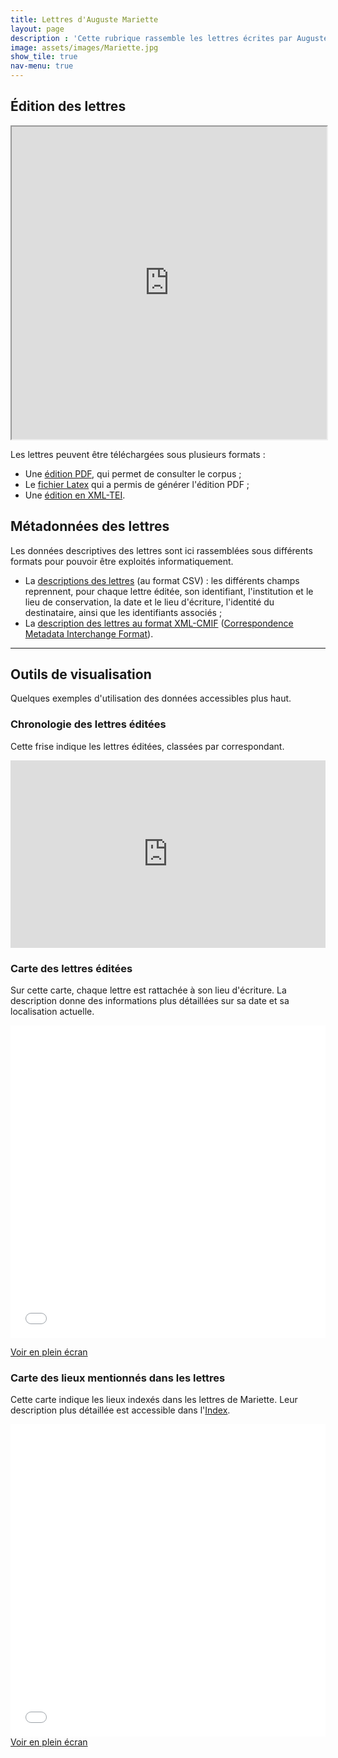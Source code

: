 ```yaml
---
title: Lettres d'Auguste Mariette
layout: page
description : 'Cette rubrique rassemble les lettres écrites par Auguste Mariette, téléchargeables aux formats PDF et XML. Elle donne également accès aux métadonnées de ces documents et à des outils de visualisation autour de ce corpus (réduites à deux cartes).'
image: assets/images/Mariette.jpg
show_tile: true
nav-menu: true
---
```

<div id="main" class="alt">
<section>
<h2>Édition des lettres</h2>

<iframe src="https://ThLebee.github.io/CoEg_test/PDF/CoEg_Mariette.pdf" width="100%" height="500px"></iframe>

<p>Les lettres peuvent être téléchargées sous plusieurs formats :
<ul><li>Une <a href="https://github.com/ThLebee/CoEg_test/raw/master/PDF/CoEg_Mariette.pdf">édition PDF</a>, qui permet de consulter le corpus ;</li><li>Le <a href="https://github.com/ThLebee/CoEg_test/raw/master/TEX/CoEg_Mariette.tex">fichier Latex</a> qui a permis de générer l'édition PDF ;</li>
<li>Une <a href="https://github.com/ThLebee/CoEg_test/raw/master/XML/CoEg_Mariette.xml">édition en XML-TEI</a>.</li></ul></p>
</section>

<section>
<h2>Métadonnées des lettres</h2>

<p>Les données descriptives des lettres sont ici rassemblées sous différents formats pour pouvoir être exploités informatiquement.
<ul><li>La <a href="https://github.com/ThLebee/CoEg_test/raw/master/data/CoEg_Mariette_data_letters.tsv">descriptions des lettres</a> (au format CSV) : les différents champs reprennent, pour chaque lettre éditée, son identifiant, l'institution et le lieu de conservation, la date et le lieu d'écriture, l'identité du destinataire, ainsi que les identifiants associés ;</li>
<li>La <a href="https://github.com/ThLebee/CoEg_test/raw/master/data/CoEg_Mariette_CMIF.xml">description des lettres au format XML-CMIF</a> (<a href="https://correspsearch.net/index.xql?id=participate_cmi-format">Correspondence Metadata Interchange Format</a>).</li></ul></p>
</section>

<hr class="major" />

<section>
	
<h2>Outils de visualisation</h2>

<p>Quelques exemples d'utilisation des données accessibles plus haut.</p>

<div class="4u 12u$(medium)">
<h3>Chronologie des lettres éditées</h3>
<p>Cette frise indique les lettres éditées, classées par correspondant.</p>

<iframe src='https://cdn.knightlab.com/libs/timeline3/latest/embed/index.html?source=1dSLs2GhF5R_Ly6vMcmb1ixwKNxUXUVIr1il8k6omaM8&font=Default&lang=fr&initial_zoom=2&height=650' width='100%' height='300px' webkitallowfullscreen mozallowfullscreen allowfullscreen frameborder='0'></iframe>
	</div>
	<div class="row">
	<div class="4u 12u$(medium)">
		<h3>Carte des lettres éditées</h3>

<p>Sur cette carte, chaque lettre est rattachée à son lieu d'écriture. La description donne des informations plus détaillées sur sa date et sa localisation actuelle.</p>
<p><iframe width="100%" height="500px" frameborder="0" allowfullscreen src="//umap.openstreetmap.fr/fr/map/correspondances-egyptologiques-lieux-decriture_461359?scaleControl=false&miniMap=false&scrollWheelZoom=true&zoomControl=null&allowEdit=false&moreControl=true&searchControl=null&tilelayersControl=null&embedControl=null&datalayersControl=true&onLoadPanel=undefined&captionBar=true#5/41.344/21.973"></iframe><p><a href="//umap.openstreetmap.fr/fr/map/correspondances-egyptologiques-lieux-decriture_461359">Voir en plein écran</a></p>
</div>
	<div class="4u$ 12u$(medium)">
		<h3>Carte des lieux mentionnés dans les lettres</h3>

<p>Cette carte indique les lieux indexés dans les lettres de Mariette. Leur description plus détaillée est accessible dans l'<a href="https://thlebee.github.io/CoEg_test/website/Index">Index</a>.</p>

<p><iframe width="100%" height="500px" frameborder="0" allowfullscreen src="//umap.openstreetmap.fr/fr/map/correspondances-egyptologiques-lieux_461360?scaleControl=false&miniMap=false&scrollWheelZoom=true&zoomControl=true&allowEdit=false&moreControl=true&searchControl=null&tilelayersControl=null&embedControl=null&datalayersControl=true&onLoadPanel=undefined&captionBar=true#4/48.17/7.73"></iframe><a href="//umap.openstreetmap.fr/fr/map/correspondances-egyptologiques-lieux_461360">Voir en plein écran</a></p>

</div>
</div>

</section>
</div>
